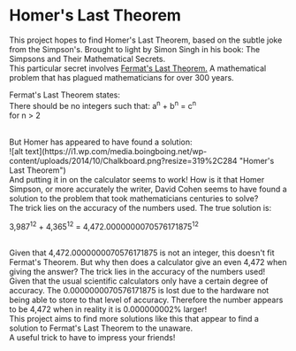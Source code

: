 # Homer's Last Theorem
This project hopes to find Homer's Last Theorem, based on the subtle joke from the Simpson's. Brought to light by Simon Singh
in his book: The Simpsons and Their Mathematical Secrets.
<br>
This particular secret involves [Fermat's Last Theorem.](https://en.wikipedia.org/wiki/Fermat%27s_Last_Theorem "Fermat's Last Theorem")
A mathematical problem that has plagued mathematicians for over 300 years.

Fermat's Last Theorem states: <br>
There should be no integers such that:
a<sup>n</sup> + b<sup>n</sup> = c<sup>n</sup> <br>
for n > 2

<br>
But Homer has appeared to have found a solution: <br>
![alt text](https://i1.wp.com/media.boingboing.net/wp-content/uploads/2014/10/Chalkboard.png?resize=319%2C284 "Homer's Last Theorem")
<br>
And putting it in on the calculator seems to work! How is it that Homer Simpson, or more accurately the writer, David Cohen seems to have
found a solution to the problem that took mathematicians centuries to solve?
<br>
The trick lies on the accuracy of the numbers used. The true solution is: <br>

3,987<sup>12</sup> + 4,365<sup>12</sup> = 4,472.0000000070576171875<sup>12</sup>

<br>
Given that 4,472.0000000070576171875 is not an integer, this doesn't fit Fermat's Theorem.
But why then does a calculator give an even 4,472 when giving the answer? The trick lies in the accuracy of the numbers used!
Given that the usual scientific calculators only have a certain degree of accuracy. The 0.0000000070576171875 is lost due to the hardware not
being able to store to that level of accuracy. Therefore the number appears to be 4,472 when in reality it is 0.000000002% larger!


<br>
This project aims to find more solutions like this that appear to find a solution to Fermat's Last Theorem to the unaware.
<br>
A useful trick to have to impress your friends!
